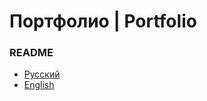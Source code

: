 # Портфолио | Portfolio

### README
- [Русский](https://github.com/MoguchiyDD/Portfolio/blob/main/RU_README.md)
- [English](https://github.com/MoguchiyDD/Portfolio/blob/main/EN_README.md)
